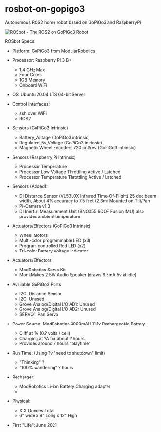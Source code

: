 # rosbot-on-gopigo3
Autonomous ROS2 home robot based on GoPiGo3 and RaspberryPi


![ROSbot - The ROS2 on GoPiGo3 Robot](/Graphics/ROSbot-GoPiGo3-Robot.jpg?raw=true)


ROSbot Specs:

- Platform: GoPiGo3 from ModularRobotics 

- Processor: Raspberry Pi 3 B+
  * 1.4 GHz Max
  * Four Cores
  * 1GB Memory
  * Onboard WiFi

- OS: Ubuntu 20.04 LTS 64-bit Server
 
- Control Interfaces: 
  * ssh over WiFi
  * ROS2 

- Sensors (GoPiGo3 Intrinsic)
  * Battery_Voltage (GoPiGo3 intrinsic)
  * Regulated_5v_Voltage (GoPiGo3 intrinsic)
  * Magnetic Wheel Encoders 720 cnt/rev (GoPiGo3 intrinsic)

- Sensors (Raspberry Pi Intrinsic)  
  * Processor Temperature 
  * Processor Low Voltage Throttling Active / Latched
  * Processor Temperature Throttling Active / Latched
  
- Sensors (Added):
  * DI Distance Sensor (VL53L0X Infrared Time-Of-Flight)
    25 deg beam width, About 4% accuracy to 7.5 feet (2.3m) 
    Mounted on Tilt/Pan
  * Pi-Camera v1.3
  * DI Inertial Measurement Unit (BNO055 9DOF Fusion IMU)
    also provides ambient temperature 
  
- Actuators/Effectors (GoPiGo3 Intrinsic)
  * Wheel Motors
  * Multi-color programmable LED (x3)
  * Program controlled Red LED (x2)
  * Tri-color Battery Voltage Indicator

- Actuators/Effectors 
  * ModRobotics Servo Kit
  * MonkMakes 2.5W Audio Speaker (draws 9.5mA 5v at idle)
  
- Available GoPiGo3 Ports
  * I2C: Distance Sensor
  * I2C: Unused
  * Grove Analog/Digital I/O AD1: Unused
  * Grove Analog/Digital I/O AD2: Unused 
  * SERVO1: Pan Servo

- Power Source: ModRobotics 3000mAH 11.1v Rechargeable Battery
  * Cliff at ?v (0.? volts / cell)
  * Charging at ?A for about ? hours 
  * Provides around ? hours "playtime"
  
- Run Time: (Using ?v "need to shutdown" limit) 
  * "Thinking" ?
  * "100% wandering" ? hours


- Recharger:  
  * ModRobotics Li-ion Battery Charging adapter
  * 

- Physical:
  * X.X Ounces Total
  * 6" wide x 9" Long x 12" High

- First "Life": June 2021 
